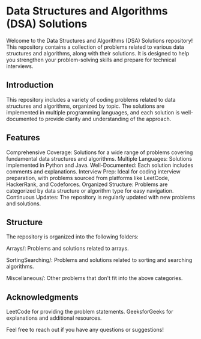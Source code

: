 # Data Structures and Algorithms (DSA) Solutions
Welcome to the Data Structures and Algorithms (DSA) Solutions repository! This repository contains a collection of problems related to various data structures and algorithms, along with their solutions. It is designed to help you strengthen your problem-solving skills and prepare for technical interviews.

## Introduction
This repository includes a variety of coding problems related to data structures and algorithms, organized by topic. The solutions are implemented in multiple programming languages, and each solution is well-documented to provide clarity and understanding of the approach.

## Features

Comprehensive Coverage: Solutions for a wide range of problems covering fundamental data structures and algorithms.
Multiple Languages: Solutions implemented in Python and Java.
Well-Documented: Each solution includes comments and explanations.
Interview Prep: Ideal for coding interview preparation, with problems sourced from platforms like LeetCode, HackerRank, and Codeforces.
Organized Structure: Problems are categorized by data structure or algorithm type for easy navigation.
Continuous Updates: The repository is regularly updated with new problems and solutions.

## Structure

The repository is organized into the following folders:

Arrays/: Problems and solutions related to arrays.

SortingSearching/: Problems and solutions related to sorting and searching algorithms.

Miscellaneous/: Other problems that don't fit into the above categories.

## Acknowledgments

LeetCode for providing the problem statements.
GeeksforGeeks for explanations and additional resources.

Feel free to reach out if you have any questions or suggestions!
